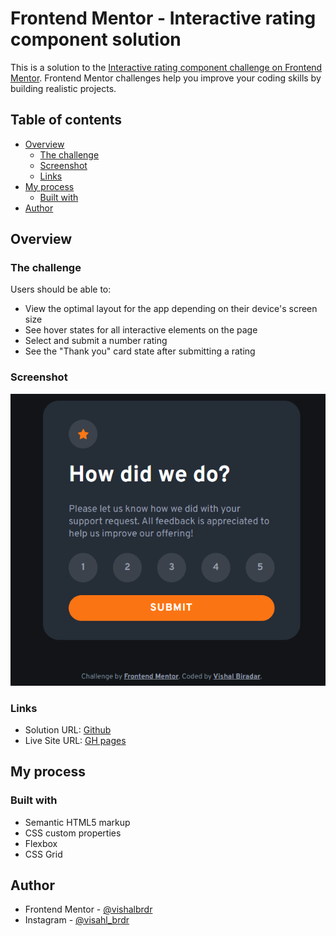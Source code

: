 # Frontend Mentor - Interactive rating component solution

This is a solution to the [Interactive rating component challenge on Frontend Mentor](https://www.frontendmentor.io/challenges/interactive-rating-component-koxpeBUmI). Frontend Mentor challenges help you improve your coding skills by building realistic projects. 

## Table of contents

- [Overview](#overview)
  - [The challenge](#the-challenge)
  - [Screenshot](#screenshot)
  - [Links](#links)
- [My process](#my-process)
  - [Built with](#built-with)
- [Author](#author)


## Overview

### The challenge

Users should be able to:

- View the optimal layout for the app depending on their device's screen size
- See hover states for all interactive elements on the page
- Select and submit a number rating
- See the "Thank you" card state after submitting a rating

### Screenshot

![](./images/screenshot.png)

### Links

- Solution URL: [Github](https://github.com/vishalbrdr/interactive-rating-component-main/)
- Live Site URL: [GH pages](https://vishalbrdr.github.io/interactive-rating-component-main/)

## My process

### Built with

- Semantic HTML5 markup
- CSS custom properties
- Flexbox
- CSS Grid

## Author

- Frontend Mentor - [@vishalbrdr](https://www.frontendmentor.io/profile/vishalbrdr)
- Instagram - [@visahl_brdr](https://www.instagram.com/vishal_brdr)

